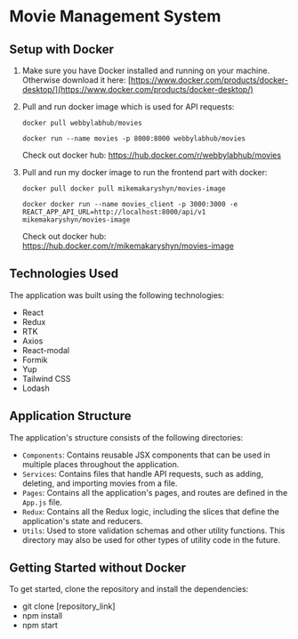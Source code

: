 # Movie Management System

## Setup with Docker

1. Make sure you have Docker installed and running on your machine. Otherwise download it here: [https://www.docker.com/products/docker-desktop/](https://www.docker.com/products/docker-desktop/)

2. Pull and run docker image which is used for API requests:
    ```
    docker pull webbylabhub/movies
    ```
    ```
    docker run --name movies -p 8000:8000 webbylabhub/movies
    ```

    Check out docker hub: https://hub.docker.com/r/webbylabhub/movies


3. Pull and run my docker image to run the frontend part with docker:
    ```
    docker pull docker pull mikemakaryshyn/movies-image
    ```
    ```
    docker docker run --name movies_client -p 3000:3000 -e REACT_APP_API_URL=http://localhost:8000/api/v1 mikemakaryshyn/movies-image
    ```

   Check out docker hub: https://hub.docker.com/r/mikemakaryshyn/movies-image


## Technologies Used

The application was built using the following technologies:

* React
* Redux
* RTK
* Axios
* React-modal
* Formik
* Yup
* Tailwind CSS
* Lodash

## Application Structure

The application's structure consists of the following directories:

* `Components`: Contains reusable JSX components that can be used in multiple places throughout the application.
* `Services`: Contains files that handle API requests, such as adding, deleting, and importing movies from a file.
* `Pages`: Contains all the application's pages, and routes are defined in the `App.js` file.
* `Redux`: Contains all the Redux logic, including the slices that define the application's state and reducers.
* `Utils`: Used to store validation schemas and other utility functions. This directory may also be used for other types of utility code in the future.


## Getting Started without Docker

To get started, clone the repository and install the dependencies:
* git clone [repository_link]
* npm install 
* npm start

